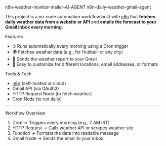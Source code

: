  n8n-weather-monitor-mailer-AI-AGENT
 n8n-daily-weather-gmail-agent

This project is a no-code automation workflow built with [n8n](https://n8n.io) that **fetches daily weather data from a website or API** and **emails the forecast to your Gmail inbox every morning**.


 Features

- ⏰ Runs automatically every morning using a Cron trigger
- 🌍 Fetches weather data (e.g., for Hubballi or any city)
- 📧 Sends the weather report to your Gmail
- 💬 Easy to customize for different locations, email addresses, or formats


 Tools & Tech

- [n8n](https://n8n.io) (self-hosted or cloud)
- Gmail API (via OAuth2)
- HTTP Request Node (to fetch weather)
- Cron Node (to run daily)

---

Workflow Overview

1. Cron → Triggers every morning (e.g., 7 AM IST)
2. HTTP Request → Calls weather API or scrapes weather site
3. Function → Formats the data into readable message
4. Gmail Node → Sends the email to your inbox
